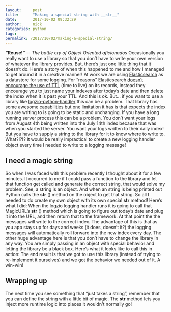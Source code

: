 ```yaml
---
layout:     post
title:      "Making a special string with __str__"
date:       2017-10-02 09:32:29
author:     nick
categories: python
tags:  
permalink: /2017/10/02/making-a-special-string/
---
```

**“Reuse!”** \-- _The battle cry of Object Oriented_ _aficionados_ Occasionally you really want to use a library so that you don’t have to write your own version of whatever the library provides. But, there’s just one little thing that it doesn’t do. Here’s a story of when this happened to me and how I managed to get around it in a creative manner! At work we are using [Elasticsearch](https://www.elastic.co/) as a datastore for some logging. For “reasons” Elasticsearch [doesn’t encourage the use of TTL](https://www.elastic.co/guide/en/shield/current/limitations.html#_document_expiration__ttl) (time to live) on its records, instead they encourage you to just name your indexes after today’s date and then delete the index when it is past your TTL. And this is ok. But... if you want to use a library like [logzio-python-handler](https://github.com/logzio/logzio-python-handler) this can be a problem. That library has some awesome capabilities but one limitation it has is that expects the index you are writing to is going to be static and unchanging. If you have a long running server process this can be a problem. You don’t want your logs from August 4th being written into the July 14th index because that was when you started the server. You want your logs written to their daily index! But you have to supply a string to the library for it to know where to write to. What?!?!? It would be really impractical to create a new logging handler object every time I needed to write to a logging message! 

## I need a magic string

So when I was faced with this problem recently I thought about it for a few minutes. It occurred to me if I could pass a function to the library and let that function get called and generate the correct string, that would solve my problem. See, a string is an object. And when an string is being printed out Python calls the **str** () method on the object to get that string. So all I needed to do create my own object with its own special **str** method! Here’s what I did:  When the logzio logging handler runs it is going to call that MagicURL’s **str** () method which is going to figure out today’s date and plug it into the URL, and then return that to the framework. At that point the the messages will write to the correct index. The advantage of this is that as you app stays up for days and weeks (it does, doesn’t it?) the logging messages will automatically roll forward into the new index every day. The other huge advantage here is that you don’t have to change the library in any way. You are simply passing in an object with special behavior and letting the library be a black box. Here’s what it looks like to call this in action:  The end result is that we got to use this library (instead of trying to re-implement it ourselves) and we got the behavior we needed out of it. A win-win! 

## Wrapping up

The next time you see something that “just takes a string”, remember that you can define the string with a little bit of magic. The **str** method lets you inject more runtime logic into places it wouldn't normally go!
